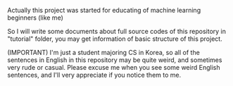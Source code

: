 Actually this project was started for educating of machine learning beginners (like me)

So I will write some documents about full source codes of this repository in "tutorial" folder, you may get information of
basic structure of this project.

(IMPORTANT) I'm just a student majoring CS in Korea, so all of the sentences in English in this repository may be quite weird,
and sometimes very rude or casual. Please excuse me when you see some weird English sentences, and I'll very appreciate
if you notice them to me.
